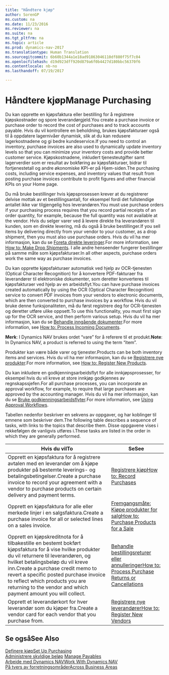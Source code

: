 ```yaml
---
title: "Håndtere kjøp"
author: SorenGP
ms.custom: na
ms.date: 11/23/2016
ms.reviewer: na
ms.suite: na
ms.tgt_pltfrm: na
ms.topic: article
ms.prod: dynamics-nav-2017
ms.translationtype: Human Translation
ms.sourcegitcommit: 6b60b1344a1e18ad91863046110df880f75f7c04
ms.openlocfilehash: d19d923dff920d879a6f0b4427d180bbc56370f6
ms.contentlocale: nb-no
ms.lasthandoff: 07/19/2017

---
```


# <a name="manage-purchasing"></a><span data-ttu-id="15ae5-102">Håndtere kjøp</span><span class="sxs-lookup"><span data-stu-id="15ae5-102">Manage Purchasing</span></span>
<span data-ttu-id="15ae5-103">Du kan opprette en kjøpsfaktura eller bestilling for å registrere kjøpskostnader og spore leverandørgjeld.</span><span class="sxs-lookup"><span data-stu-id="15ae5-103">You create a purchase invoice or purchase order to record the cost of purchases and to track accounts payable.</span></span> <span data-ttu-id="15ae5-104">Hvis du vil kontrollere en beholdning, brukes kjøpsfakturaer også til å oppdatere lagernivåer dynamisk, slik at du kan redusere lagerkostnadene og gi bedre kundeservice.</span><span class="sxs-lookup"><span data-stu-id="15ae5-104">If you need to control an inventory, purchase invoices are also used to dynamically update inventory levels so that you can minimize your inventory costs and provide better customer service.</span></span> <span data-ttu-id="15ae5-105">Kjøpskostnadene, inkludert tjenesteutgifter samt lagerverdier som er resultat av bokføring av kjøpsfakturaer, bidrar til fortjenestetall og andre økonomiske KPI-er på Hjem-siden.</span><span class="sxs-lookup"><span data-stu-id="15ae5-105">The purchasing costs, including service expenses, and inventory values that result from posting purchase invoices contribute to profit figures and other financial KPIs on your Home page.</span></span>

<span data-ttu-id="15ae5-106">Du må bruke bestillinger hvis kjøpsprosessen krever at du registrerer delvise mottak av et bestillingsantall, for eksempel fordi det fullstendige antallet ikke var tilgjengelig hos leverandøren.</span><span class="sxs-lookup"><span data-stu-id="15ae5-106">You must use purchase orders if your purchasing process requires that you record partial receipts of an order quantity, for example, because the full quantity was not available at the vendor.</span></span> <span data-ttu-id="15ae5-107">Hvis du selger varer ved å levere direkte fra leverandøren til kunden, som en direkte levering, må du også å bruke bestillinger.</span><span class="sxs-lookup"><span data-stu-id="15ae5-107">If you sell items by delivering directly from your vendor to your customer, as a drop shipment, then you must also use purchase orders.</span></span> <span data-ttu-id="15ae5-108">Hvis du vil ha mer informasjon, kan du se [Foreta direkte leveringer](sales-how-drop-shipment.md).</span><span class="sxs-lookup"><span data-stu-id="15ae5-108">For more information, see [How to: Make Drop Shipments](sales-how-drop-shipment.md).</span></span> <span data-ttu-id="15ae5-109">I alle andre henseender fungerer bestillinger på samme måte som kjøpsfakturaer.</span><span class="sxs-lookup"><span data-stu-id="15ae5-109">In all other aspects, purchase orders work the same way as purchase invoices.</span></span>

<span data-ttu-id="15ae5-110">Du kan opprette kjøpsfakturaer automatisk ved hjelp av OCR-tjenesten (Optical Character Recognition) for å konvertere PDF-fakturaer fra leverandører til elektroniske dokumenter, som deretter konverteres til kjøpsfakturaer ved hjelp av en arbeidsflyt.</span><span class="sxs-lookup"><span data-stu-id="15ae5-110">You can have purchase invoices created automatically by using the OCR (Optical Character Recognition) service to convert PDF invoices from your vendors to electronic documents, which are then converted to purchase invoices by a workflow.</span></span> <span data-ttu-id="15ae5-111">Hvis du vil bruke denne funksjonaliteten, må du først registrere deg for OCR-tjenesten og deretter utføre ulike oppsett.</span><span class="sxs-lookup"><span data-stu-id="15ae5-111">To use this functionality, you must first sign up for the OCR service, and then perform various setup.</span></span> <span data-ttu-id="15ae5-112">Hvis du vil ha mer informasjon, kan du se [Behandle inngående dokumenter](across-process-income-documents.md).</span><span class="sxs-lookup"><span data-stu-id="15ae5-112">For more information, see [How to: Process Incoming Documents](across-process-income-documents.md).</span></span>      

<span data-ttu-id="15ae5-113">**Merk**: I Dynamics NAV brukes ordet “vare” for å referere til et produkt.</span><span class="sxs-lookup"><span data-stu-id="15ae5-113">**Note**: In Dynamics NAV, a product is referred to using the term “item”.</span></span>

<span data-ttu-id="15ae5-114">Produkter kan være både varer og tjenester.</span><span class="sxs-lookup"><span data-stu-id="15ae5-114">Products can be both inventory items and services.</span></span> <span data-ttu-id="15ae5-115">Hvis du vil ha mer informasjon, kan du se [Registrere nye produkter](inventory-how-register-new-products.md).</span><span class="sxs-lookup"><span data-stu-id="15ae5-115">For more information, see [How to: Register New Products](inventory-how-register-new-products.md).</span></span>

<span data-ttu-id="15ae5-116">Du kan inkludere en godkjenningsarbeidsflyt for alle innkjøpsprosesser, for eksempel hvis du vil kreve at store innkjøp godkjennes av regnskapssjefen.</span><span class="sxs-lookup"><span data-stu-id="15ae5-116">For all purchase processes, you can incorporate an approval workflow, for example, to require that large purchases are approved by the accounting manager.</span></span> <span data-ttu-id="15ae5-117">Hvis du vil ha mer informasjon, kan du se [Bruke godkjenningsarbeidsflyter](across-how-use-approval-workflows.md).</span><span class="sxs-lookup"><span data-stu-id="15ae5-117">For more information, see [Using Approval Workflows](across-how-use-approval-workflows.md).</span></span>

<span data-ttu-id="15ae5-118">Tabellen nedenfor beskriver en sekvens av oppgaver, og har koblinger til emnene som beskriver dem.</span><span class="sxs-lookup"><span data-stu-id="15ae5-118">The following table describes a sequence of tasks, with links to the topics that describe them.</span></span> <span data-ttu-id="15ae5-119">Disse oppgavene vises i rekkefølgen de vanligvis utføres i.</span><span class="sxs-lookup"><span data-stu-id="15ae5-119">These tasks are listed in the order in which they are generally performed.</span></span>


|<span data-ttu-id="15ae5-120">Hvis du vil</span><span class="sxs-lookup"><span data-stu-id="15ae5-120">To</span></span> |<span data-ttu-id="15ae5-121">Se</span><span class="sxs-lookup"><span data-stu-id="15ae5-121">See</span></span> |
|---|----|
|<span data-ttu-id="15ae5-122">Opprett en kjøpsfaktura for å registrere avtalen med en leverandør om å kjøpe produkter på bestemte leverings- og betalingsbetingelser.</span><span class="sxs-lookup"><span data-stu-id="15ae5-122">Create a purchase invoice to record your agreement with a vendor to purchase products on certain delivery and payment terms.</span></span> |[<span data-ttu-id="15ae5-123">Registrere kjøp</span><span class="sxs-lookup"><span data-stu-id="15ae5-123">How to: Record Purchases</span></span>](purchasing-how-record-purchases.md)|
|<span data-ttu-id="15ae5-124">Opprett en kjøpsfaktura for alle eller merkede linjer i en salgsfaktura.</span><span class="sxs-lookup"><span data-stu-id="15ae5-124">Create a purchase invoice for all or selected lines on a sales invoice.</span></span>|[<span data-ttu-id="15ae5-125">Fremgangsmåte: Kjøpe produkter for salg</span><span class="sxs-lookup"><span data-stu-id="15ae5-125">How to: Purchase Products for a Sale</span></span>](purchasing-how-purchase-products-sale.md)|
|<span data-ttu-id="15ae5-126">Opprett en kjøpskreditnota for å tilbakestille en bestemt bokført kjøpsfaktura for å vise hvilke produkter du vil returnere til leverandøren, og hvilket betalingsbeløp du vil kreve inn.</span><span class="sxs-lookup"><span data-stu-id="15ae5-126">Create a purchase credit memo to revert a specific posted purchase invoice to reflect which products you are returning to the vendor and which payment amount you will collect.</span></span>|[<span data-ttu-id="15ae5-127">Behandle bestillingsreturer eller annulleringer</span><span class="sxs-lookup"><span data-stu-id="15ae5-127">How to: Process Purchase Returns or Cancellations</span></span>](purchasing-how-process-purchase-returns-cancellations.md)|
|<span data-ttu-id="15ae5-128">Opprett et leverandørkort for hver leverandør som du kjøper fra.</span><span class="sxs-lookup"><span data-stu-id="15ae5-128">Create a vendor card for each vendor that you purchase from.</span></span>|[<span data-ttu-id="15ae5-129">Registrere nye leverandører</span><span class="sxs-lookup"><span data-stu-id="15ae5-129">How to: Register New Vendors</span></span>](purchasing-how-register-new-vendors.md)|

## <a name="see-also"></a><span data-ttu-id="15ae5-130">Se også</span><span class="sxs-lookup"><span data-stu-id="15ae5-130">See Also</span></span>
[<span data-ttu-id="15ae5-131">Definere kjøp</span><span class="sxs-lookup"><span data-stu-id="15ae5-131">Set Up Purchasing</span></span>](purchasing-setup-purchasing.md)  
<span data-ttu-id="15ae5-132">[Administrere skyldige beløp](payables-manage-payables.md)  </span><span class="sxs-lookup"><span data-stu-id="15ae5-132">[Manage Payables](payables-manage-payables.md)  </span></span>  
[<span data-ttu-id="15ae5-133">Arbeide med Dynamics NAV</span><span class="sxs-lookup"><span data-stu-id="15ae5-133">Work With Dynamics NAV</span></span>](ui-work-product.md)  
[<span data-ttu-id="15ae5-134">På tvers av forretningsområder</span><span class="sxs-lookup"><span data-stu-id="15ae5-134">Across Business Areas</span></span>](ui-across-business-areas.md)

